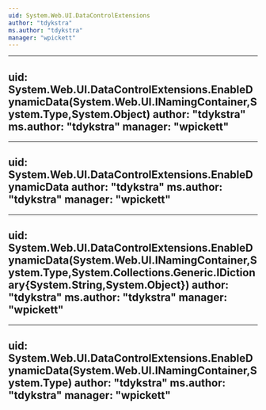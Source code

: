 ```yaml
---
uid: System.Web.UI.DataControlExtensions
author: "tdykstra"
ms.author: "tdykstra"
manager: "wpickett"
---
```


---
uid: System.Web.UI.DataControlExtensions.EnableDynamicData(System.Web.UI.INamingContainer,System.Type,System.Object)
author: "tdykstra"
ms.author: "tdykstra"
manager: "wpickett"
---

---
uid: System.Web.UI.DataControlExtensions.EnableDynamicData
author: "tdykstra"
ms.author: "tdykstra"
manager: "wpickett"
---

---
uid: System.Web.UI.DataControlExtensions.EnableDynamicData(System.Web.UI.INamingContainer,System.Type,System.Collections.Generic.IDictionary{System.String,System.Object})
author: "tdykstra"
ms.author: "tdykstra"
manager: "wpickett"
---

---
uid: System.Web.UI.DataControlExtensions.EnableDynamicData(System.Web.UI.INamingContainer,System.Type)
author: "tdykstra"
ms.author: "tdykstra"
manager: "wpickett"
---
